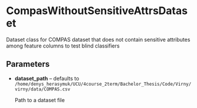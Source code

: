 # CompasWithoutSensitiveAttrsDataset

Dataset class for COMPAS dataset that does not contain sensitive attributes among feature columns  to test blind classifiers



## Parameters

- **dataset_path** – defaults to `/home/denys_herasymuk/UCU/4course_2term/Bachelor_Thesis/Code/Virny/virny/data/COMPAS.csv`

    Path to a dataset file




